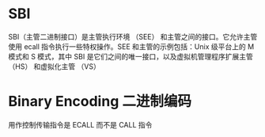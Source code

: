 # SBI 
SBI（主管二进制接口）是主管执行环境 （SEE） 和主管之间的接口。它允许主管使用 ecall 指令执行一些特权操作。SEE 和主管的示例包括：Unix 级平台上的 M 模式和 S 模式，其中 SBI 是它们之间的唯一接口，以及虚拟机管理程序扩展主管 （HS） 和虚拟化主管 （VS）

# Binary Encoding  二进制编码

用作控制传输指令是 ECALL  而不是 CALL 指令